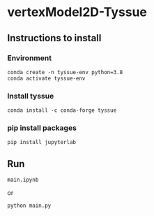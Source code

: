 # vertexModel2D-Tyssue

## Instructions to install

### Environment
```
conda create -n tyssue-env python=3.8
conda activate tyssue-env
```

### Install tyssue
```
conda install -c conda-forge tyssue
```

### pip install packages
```
pip install jupyterlab
```

## Run
```
main.ipynb
```
or
```
python main.py
```
